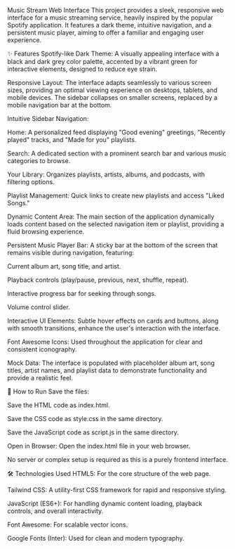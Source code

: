 Music Stream Web Interface
This project provides a sleek, responsive web interface for a music streaming service, heavily inspired by the popular Spotify application. It features a dark theme, intuitive navigation, and a persistent music player, aiming to offer a familiar and engaging user experience.

✨ Features
Spotify-like Dark Theme: A visually appealing interface with a black and dark grey color palette, accented by a vibrant green for interactive elements, designed to reduce eye strain.

Responsive Layout: The interface adapts seamlessly to various screen sizes, providing an optimal viewing experience on desktops, tablets, and mobile devices. The sidebar collapses on smaller screens, replaced by a mobile navigation bar at the bottom.

Intuitive Sidebar Navigation:

Home: A personalized feed displaying "Good evening" greetings, "Recently played" tracks, and "Made for you" playlists.

Search: A dedicated section with a prominent search bar and various music categories to browse.

Your Library: Organizes playlists, artists, albums, and podcasts, with filtering options.

Playlist Management: Quick links to create new playlists and access "Liked Songs."

Dynamic Content Area: The main section of the application dynamically loads content based on the selected navigation item or playlist, providing a fluid browsing experience.

Persistent Music Player Bar: A sticky bar at the bottom of the screen that remains visible during navigation, featuring:

Current album art, song title, and artist.

Playback controls (play/pause, previous, next, shuffle, repeat).

Interactive progress bar for seeking through songs.

Volume control slider.

Interactive UI Elements: Subtle hover effects on cards and buttons, along with smooth transitions, enhance the user's interaction with the interface.

Font Awesome Icons: Used throughout the application for clear and consistent iconography.

Mock Data: The interface is populated with placeholder album art, song titles, artist names, and playlist data to demonstrate functionality and provide a realistic feel.

🚀 How to Run
Save the files:

Save the HTML code as index.html.

Save the CSS code as style.css in the same directory.

Save the JavaScript code as script.js in the same directory.

Open in Browser: Open the index.html file in your web browser.

No server or complex setup is required as this is a purely frontend interface.

🛠️ Technologies Used
HTML5: For the core structure of the web page.

Tailwind CSS: A utility-first CSS framework for rapid and responsive styling.

JavaScript (ES6+): For handling dynamic content loading, playback controls, and overall interactivity.

Font Awesome: For scalable vector icons.

Google Fonts (Inter): Used for clean and modern typography.
